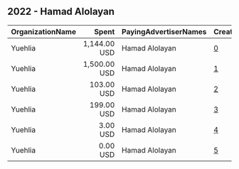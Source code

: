 ## 2022 - Hamad Alolayan 
|OrganizationName|Spent|PayingAdvertiserNames|CreativeUrls|Impressions|Genders|AgeBrackets|CountryCodes|BillingAddresses|CandidateBallotInformation|
|:---|---:|:---|:---|---:|:---|:---|:---|:---|:---|
|Yuehlia|1,144.00 USD|Hamad Alolayan|[0](https://www.snap.com/political-ads/asset/4902055ad9f0a4c69a83dfb0d820765590248ed7ae56d1aeaed9a11e2bef5e5f?mediaType=mp4)|624,716||21+|kuwait|"Mubarak AlKabeer,Sharq,15300,KW"|Hamad Alolayan|
|Yuehlia|1,500.00 USD|Hamad Alolayan|[1](https://www.snap.com/political-ads/asset/6a3a281509bb3916dd82d1b0def6fd96ce72e3c4a51de172012f6146357ac518?mediaType=mp4)|329,365||21+|kuwait|"Mubarak AlKabeer,Sharq,15300,KW"|Hamad Alolayan|
|Yuehlia|103.00 USD|Hamad Alolayan|[2](https://www.snap.com/political-ads/asset/f6f36c3767882ad1d10e077a457966fbf7eea8e1d0ee9f2ebf5c3366e445a13a?mediaType=mp4)|111,177||21+|kuwait|"Mubarak AlKabeer,Sharq,15300,KW"|Hamad Alolayan|
|Yuehlia|199.00 USD|Hamad Alolayan|[3](https://www.snap.com/political-ads/asset/f47c81f4bd6100aea6061bcaadddee8581da7fe3bcdc3bbe38489fd8667cf563?mediaType=mp4)|83,700||21+|kuwait|"Mubarak AlKabeer,Sharq,15300,KW"|Hamad Alolyan|
|Yuehlia|3.00 USD|Hamad Alolayan|[4](https://www.snap.com/political-ads/asset/68d0cb7e87b6926574ce7e1f9e46fa8d169c8b1061b38d1839b477ad41dbab14?mediaType=mp4)|4,389||21+|kuwait|"Mubarak AlKabeer,Sharq,15300,KW"|Hamad Alolayan|
|Yuehlia|0.00 USD|Hamad Alolayan|[5](https://www.snap.com/political-ads/asset/8993cb6979231ea1182733230410e34b900b6dacbad6a0ff9e9e97dc0ec4f0a2?mediaType=mp4)|262||21+|kuwait|"Mubarak AlKabeer,Sharq,15300,KW"|Hamad Alolayan|
